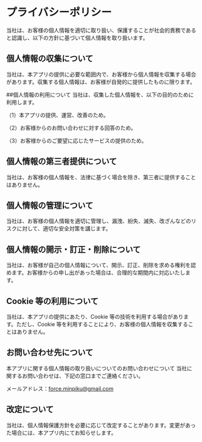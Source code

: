 # プライバシーポリシー

当社は、お客様の個人情報を適切に取り扱い、保護することが社会的責務であると認識し、以下の方針に基づいて個人情報を取り扱います。

## 個人情報の収集について

当社は、本アプリの提供に必要な範囲内で、お客様から個人情報を収集する場合があります。収集する個人情報は、お客様が自発的に提供したものに限ります。

##個人情報の利用について
当社は、収集した個人情報を、以下の目的のために利用します。

（1）本アプリの提供、運営、改善のため。

（2）お客様からのお問い合わせに対する回答のため。

（3）お客様からのご要望に応じたサービスの提供のため。

## 個人情報の第三者提供について

当社は、お客様の個人情報を、法律に基づく場合を除き、第三者に提供することはありません。

## 個人情報の管理について

当社は、お客様の個人情報を適切に管理し、漏洩、紛失、滅失、改ざんなどのリスクに対して、適切な安全対策を講じます。

## 個人情報の開示・訂正・削除について

当社は、お客様が自己の個人情報について、開示、訂正、削除を求める権利を認めます。お客様からの申し出があった場合は、合理的な期間内に対応いたします。

## Cookie 等の利用について

当社は、本アプリの提供にあたり、Cookie 等の技術を利用する場合があります。ただし、Cookie 等を利用することにより、お客様の個人情報を収集することはありません。

## お問い合わせ先について

本アプリに関する個人情報の取り扱いについてのお問い合わせについて
当社に関するお問い合わせは、下記の窓口までご連絡ください。

メールアドレス：force.minpiku@gmail.com

## 改定について

当社は、個人情報保護方針を必要に応じて改定することがあります。変更があった場合には、本アプリ内にてお知らせします。
